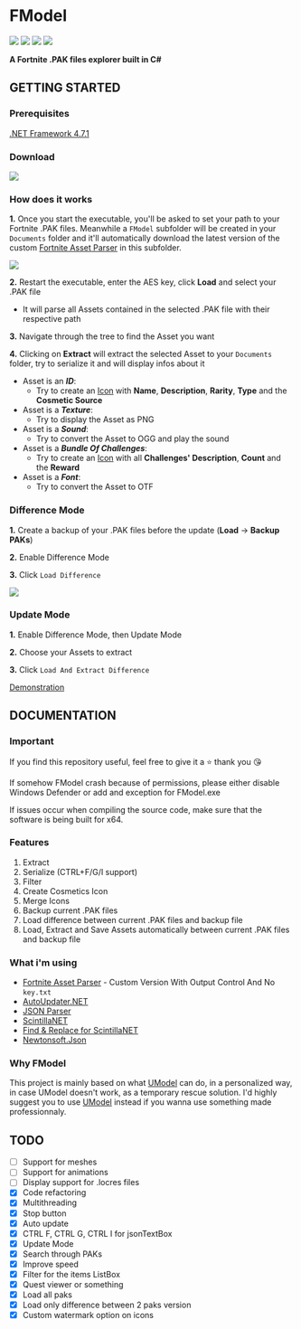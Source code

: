 # FModel
[![](https://img.shields.io/github/downloads/iAmAsval/FModel/total.svg?color=green&label=Downloads&logo=buzzfeed&logoColor=white)](https://github.com/iAmAsval/FModel/releases)
[![](https://img.shields.io/badge/License-GPL-blue.svg?logo=gnu)](https://github.com/iAmAsval/FModel/blob/master/LICENSE)
[![](https://img.shields.io/badge/Twitter-@AsvalFN-1da1f2.svg?logo=twitter)](https://twitter.com/AsvalFN)
[![](https://img.shields.io/badge/Discord-Need%20Help%3F-7289da.svg?logo=discord)](https://discord.gg/JmWvXKb)

**A Fortnite .PAK files explorer built in C#**



## GETTING STARTED
### Prerequisites
[.NET Framework 4.7.1](https://dotnet.microsoft.com/download/dotnet-framework/net471)
### Download
[![](https://img.shields.io/badge/Release-Executable-orange.svg?logo=github)](https://github.com/iAmAsval/FModel/releases/tag/2.2)
### How does it works
**1.** Once you start the executable, you'll be asked to set your path to your Fortnite .PAK files. Meanwhile a `FModel` subfolder will be created in your `Documents` folder and it'll automatically download the latest version of the custom [Fortnite Asset Parser](https://github.com/SirWaddles/JohnWickParse) in this subfolder.

![](https://i.imgur.com/NQWSBc2.gif)

**2.** Restart the executable, enter the AES key, click **Load** and select your .PAK file
  - It will parse all Assets contained in the selected .PAK file with their respective path
  
**3.** Navigate through the tree to find the Asset you want

**4.** Clicking on **Extract** will extract the selected Asset to your `Documents` folder, try to serialize it and will display infos about it
  - Asset is an **_ID_**:
    - Try to create an [Icon](https://i.imgur.com/etUcOEj.png) with **Name**, **Description**, **Rarity**, **Type** and the **Cosmetic Source**
  - Asset is a **_Texture_**:
    - Try to display the Asset as PNG
  - Asset is a **_Sound_**:
    - Try to convert the Asset to OGG and play the sound
  - Asset is a **_Bundle Of Challenges_**:
    - Try to create an [Icon](https://i.imgur.com/1Uzrlb0.png) with all **Challenges' Description**, **Count** and the **Reward**
  - Asset is a **_Font_**:
    - Try to convert the Asset to OTF

### Difference Mode
**1.** Create a backup of your .PAK files before the update (**Load** -> **Backup PAKs**)

**2.** Enable Difference Mode

**3.** Click `Load Difference`

![](https://i.imgur.com/YvGn91l.gif)

### Update Mode
**1.** Enable Difference Mode, then Update Mode

**2.** Choose your Assets to extract

**3.** Click `Load And Extract Difference`

[Demonstration](https://streamable.com/234bg)



## DOCUMENTATION
### Important
If you find this repository useful, feel free to give it a :star: thank you :kissing_heart:

If somehow FModel crash because of permissions, please either disable Windows Defender or add and exception for FModel.exe

If issues occur when compiling the source code, make sure that the software is being built for x64.
### Features
1. Extract
2. Serialize (CTRL+F/G/I support)
3. Filter
4. Create Cosmetics Icon
5. Merge Icons
6. Backup current .PAK files
7. Load difference between current .PAK files and backup file
8. Load, Extract and Save Assets automatically between current .PAK files and backup file
### What i'm using
- [Fortnite Asset Parser](https://github.com/SirWaddles/JohnWickParse) - Custom Version With Output Control And No `key.txt`
- [AutoUpdater.NET](https://github.com/ravibpatel/AutoUpdater.NET)
- [JSON Parser](https://app.quicktype.io/)
- [ScintillaNET](https://www.nuget.org/packages/jacobslusser.ScintillaNET)
- [Find & Replace for ScintillaNET](https://www.nuget.org/packages/snt.ScintillaNet.FindReplaceDialog/)
- [Newtonsoft.Json](https://github.com/JamesNK/Newtonsoft.Json)
### Why FModel
This project is mainly based on what [UModel](https://github.com/gildor2/UModel) can do, in a personalized way, in case UModel doesn't work, as a temporary rescue solution.
I'd highly suggest you to use [UModel](https://github.com/gildor2/UModel) instead if you wanna use something made professionnaly.

## TODO
- [ ] Support for meshes
- [ ] Support for animations
- [ ] Display support for .locres files
- [x] Code refactoring
- [x] Multithreading
- [x] Stop button
- [x] Auto update
- [x] CTRL F, CTRL G, CTRL I for jsonTextBox
- [x] Update Mode
- [x] Search through PAKs
- [x] Improve speed
- [x] Filter for the items ListBox
- [x] Quest viewer or something
- [x] Load all paks
- [x] Load only difference between 2 paks version
- [x] Custom watermark option on icons
